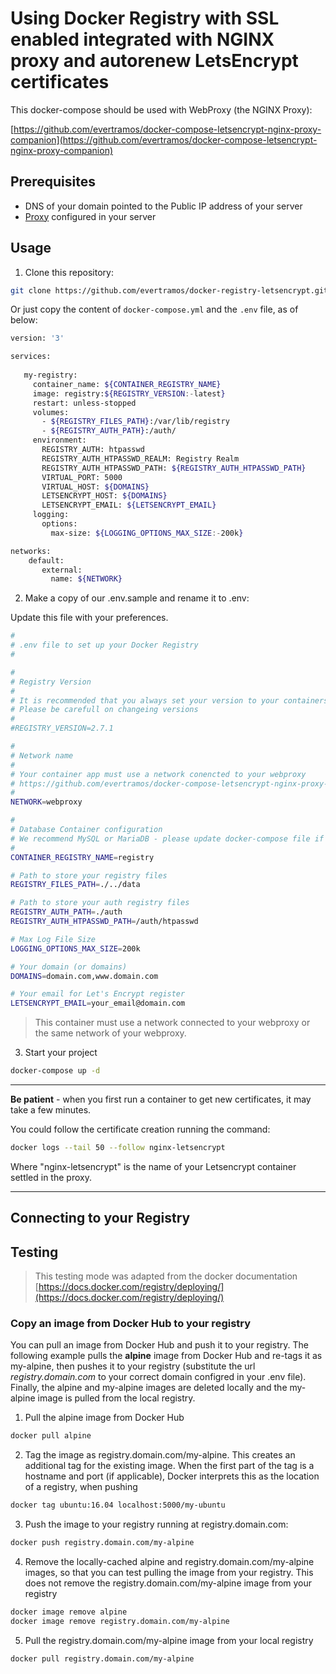 # Using Docker Registry with SSL enabled integrated with NGINX proxy and autorenew LetsEncrypt certificates

This docker-compose should be used with WebProxy (the NGINX Proxy):

[https://github.com/evertramos/docker-compose-letsencrypt-nginx-proxy-companion](https://github.com/evertramos/docker-compose-letsencrypt-nginx-proxy-companion)

## Prerequisites

- DNS of your domain pointed to the Public IP address of your server
- [Proxy](https://github.com/evertramos/docker-compose-letsencrypt-nginx-proxy-companion) configured in your server

## Usage

1. Clone this repository:

```bash
git clone https://github.com/evertramos/docker-registry-letsencrypt.git
```

Or just copy the content of `docker-compose.yml` and the `.env` file, as of below:

```bash
version: '3'

services:
    
   my-registry:
     container_name: ${CONTAINER_REGISTRY_NAME}
     image: registry:${REGISTRY_VERSION:-latest}
     restart: unless-stopped
     volumes:
       - ${REGISTRY_FILES_PATH}:/var/lib/registry
       - ${REGISTRY_AUTH_PATH}:/auth/
     environment:
       REGISTRY_AUTH: htpasswd
       REGISTRY_AUTH_HTPASSWD_REALM: Registry Realm
       REGISTRY_AUTH_HTPASSWD_PATH: ${REGISTRY_AUTH_HTPASSWD_PATH}
       VIRTUAL_PORT: 5000
       VIRTUAL_HOST: ${DOMAINS}
       LETSENCRYPT_HOST: ${DOMAINS}
       LETSENCRYPT_EMAIL: ${LETSENCRYPT_EMAIL}
     logging:
       options:
         max-size: ${LOGGING_OPTIONS_MAX_SIZE:-200k}

networks:
    default:
       external:
         name: ${NETWORK}
```

2. Make a copy of our .env.sample and rename it to .env:

Update this file with your preferences.

```bash
#
# .env file to set up your Docker Registry
#

#
# Registry Version
#
# It is recommended that you always set your version to your containers
# Please be carefull on changeing versions
#
#REGISTRY_VERSION=2.7.1

#
# Network name
# 
# Your container app must use a network conencted to your webproxy 
# https://github.com/evertramos/docker-compose-letsencrypt-nginx-proxy-companion
#
NETWORK=webproxy

#
# Database Container configuration
# We recommend MySQL or MariaDB - please update docker-compose file if needed.
#
CONTAINER_REGISTRY_NAME=registry

# Path to store your registry files
REGISTRY_FILES_PATH=./../data

# Path to store your auth registry files
REGISTRY_AUTH_PATH=./auth
REGISTRY_AUTH_HTPASSWD_PATH=/auth/htpasswd

# Max Log File Size
LOGGING_OPTIONS_MAX_SIZE=200k

# Your domain (or domains)
DOMAINS=domain.com,www.domain.com

# Your email for Let's Encrypt register
LETSENCRYPT_EMAIL=your_email@domain.com
```

>This container must use a network connected to your webproxy or the same network of your webproxy.

3. Start your project

```bash
docker-compose up -d
```
----

**Be patient** - when you first run a container to get new certificates, it may take a few minutes.

You could follow the certificate creation running the command:

```bash
docker logs --tail 50 --follow nginx-letsencrypt
```
Where "nginx-letsencrypt" is the name of your Letsencrypt container settled in the proxy.

----

## Connecting to your Registry



## Testing

> This testing mode was adapted from the docker documentation [https://docs.docker.com/registry/deploying/](https://docs.docker.com/registry/deploying/)

### Copy an image from Docker Hub to your registry

You can pull an image from Docker Hub and push it to your registry. The following example pulls the **alpine** image from Docker Hub and re-tags it as my-alpine, then pushes it to your registry (substitute the url *registry.domain.com* to your correct domain configred in your .env file). Finally, the alpine and my-alpine images are deleted locally and the my-alpine image is pulled from the local registry.

1. Pull the alpine image from Docker Hub

```bash
docker pull alpine
```` 

2. Tag the image as registry.domain.com/my-alpine. This creates an additional tag for the existing image. When the first part of the tag is a hostname and port (if applicable), Docker interprets this as the location of a registry, when pushing

```bash
docker tag ubuntu:16.04 localhost:5000/my-ubuntu
```

3. Push the image to your registry running at registry.domain.com:

```bash
docker push registry.domain.com/my-alpine
```

4. Remove the locally-cached alpine and registry.domain.com/my-alpine images, so that you can test pulling the image from your registry. This does not remove the registry.domain.com/my-alpine image from your registry

```bash
docker image remove alpine
docker image remove registry.domain.com/my-alpine
```

5. Pull the registry.domain.com/my-alpine image from your local registry

```bash
docker pull registry.domain.com/my-alpine
```
